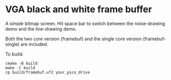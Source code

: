 # VGA black and white frame buffer

A simple bitmap screen. Hit space bar to switch between the noise-drawing demo and the line-drawing demo.

Both the two core version (framebuf) and the single core version (framebuf-single) are included.

To build:
```
cmake -B build
make -C build
cp build/framebuf.uf2 your_pico_drive
```
